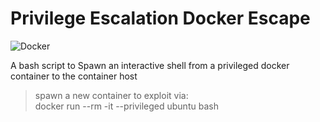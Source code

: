 # Privilege Escalation Docker Escape

![Docker](https://miro.medium.com/max/400/0*Z1lXFq_GLCjqZ5WE.png)

A bash script to Spawn an interactive shell from a privileged docker container to the container host

> spawn a new container to exploit via: \
> docker run --rm -it --privileged ubuntu bash

